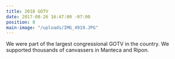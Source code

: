 ```yaml
---
title: 2018 GOTV
date: 2017-08-26 16:47:00 -07:00
position: 0
main-image: "/uploads/IMG_4919.JPG"
---
```


We were part of the largest congressional GOTV in the country.  We supported thousands of canvassers in Manteca and Ripon. 
